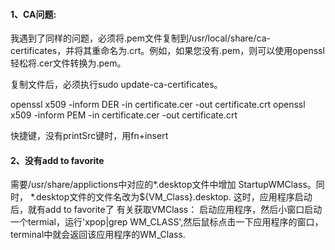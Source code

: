 #### 1、CA问题:
我遇到了同样的问题，必须将.pem文件复制到/usr/local/share/ca-certificates，并将其重命名为.crt。例如，如果您没有.pem，则可以使用openssl轻松将.cer文件转换为.pem。

复制文件后，必须执行sudo update-ca-certificates。

openssl x509 -inform DER -in certificate.cer -out certificate.crt
openssl x509 -inform PEM -in certificate.cer -out certificate.crt


快捷键，没有printSrc键时，用fn+insert


#### 2、没有add to favorite
需要/usr/share/applictions中对应的*.desktop文件中增加 StartupWMClass。同时，
*.desktop文件的文件名改为${VM_Class}.desktop. 这时，应用程序启动后，就有add to favorite了
有关获取VMClass：
启动应用程序，然后小窗口启动一个termial，运行'xpop|grep WM_CLASS',然后鼠标点击一下应用程序的窗口，terminal中就会返回该应用程序的WM_Class.

